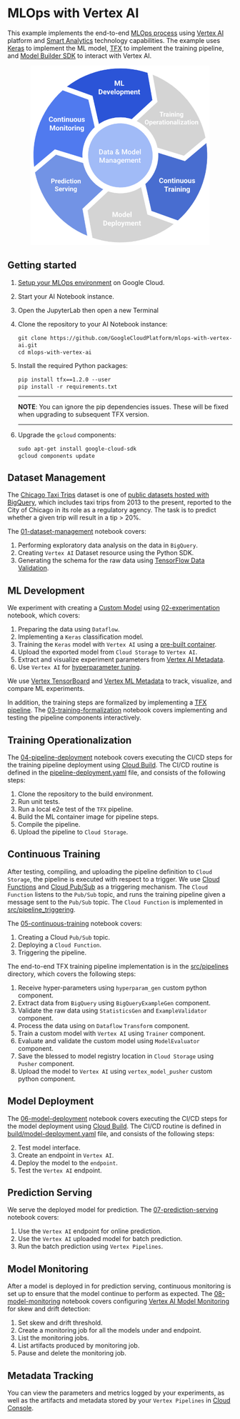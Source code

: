 # MLOps with Vertex AI

This example implements the end-to-end [MLOps process](https://services.google.com/fh/files/misc/practitioners_guide_to_mlops_whitepaper.pdf) using [Vertex AI](https://cloud.google.com/vertex-ai) platform and [Smart Analytics](https://cloud.google.com/solutions/smart-analytics) technology capabilities. The example uses [Keras](https://keras.io/) to implement the ML model, [TFX](https://www.tensorflow.org/tfx) to implement the training pipeline, and [Model Builder SDK](https://github.com/googleapis/python-aiplatform/tree/569d4cd03e888fde0171f7b0060695a14f99b072/google/cloud/aiplatform) to interact with Vertex AI.

<p align="center">
    <img src="mlops.png" alt="MLOps lifecycle" width="400"/>
</p>


## Getting started

1. [Setup your MLOps environment](provision) on Google Cloud.
2. Start your AI Notebook instance.
3. Open the JupyterLab then open a new Terminal
4. Clone the repository to your AI Notebook instance:
    ```
    git clone https://github.com/GoogleCloudPlatform/mlops-with-vertex-ai.git
    cd mlops-with-vertex-ai
    ```
5. Install the required Python packages:
    ```
    pip install tfx==1.2.0 --user
    pip install -r requirements.txt
    ```
    ---
    **NOTE**: You can ignore the pip dependencies issues. These will be fixed when upgrading to subsequent TFX version.
    
    ---
6. Upgrade the `gcloud` components:
    ```
   sudo apt-get install google-cloud-sdk
   gcloud components update
   ```

## Dataset Management

The [Chicago Taxi Trips](https://pantheon.corp.google.com/marketplace/details/city-of-chicago-public-data/chicago-taxi-trips) dataset is one of [public datasets hosted with BigQuery](https://cloud.google.com/bigquery/public-data/), which includes taxi trips from 2013 to the present, reported to the City of Chicago in its role as a regulatory agency. The task is to predict whether a given trip will result in a tip > 20%.

The [01-dataset-management](01-dataset-management.ipynb) notebook covers:

1. Performing exploratory data analysis on the data in `BigQuery`.
2. Creating `Vertex AI` Dataset resource using the Python SDK.
3. Generating the schema for the raw data using [TensorFlow Data Validation](https://www.tensorflow.org/tfx/guide/tfdv).


## ML Development

We experiment with creating a [Custom Model](https://cloud.google.com/ai-platform-unified/docs/training/create-model-custom-training) using [02-experimentation](02-experimentation.ipynb) notebook, which covers:

1. Preparing the data using `Dataflow`.
2. Implementing a `Keras` classification model.
3. Training the `Keras` model with `Vertex AI` using a [pre-built container](https://cloud.google.com/ai-platform-unified/docs/training/pre-built-containers).
4. Upload the exported model from `Cloud Storage` to `Vertex AI`.
5. Extract and visualize experiment parameters from [Vertex AI Metadata](https://cloud.google.com/vertex-ai/docs/ml-metadata/introduction).
6. Use `Vertex AI` for [hyperparameter tuning](https://cloud.google.com/vertex-ai/docs/training/hyperparameter-tuning-overview).

We use [Vertex TensorBoard](https://cloud.google.com/vertex-ai/docs/experiments/tensorboard-overview) 
and [Vertex ML Metadata](https://cloud.google.com/vertex-ai/docs/ml-metadata/introduction) to  track, visualize, and compare ML experiments.

In addition, the training steps are formalized by implementing a [TFX pipeline](https://www.tensorflow.org/tfx).
The [03-training-formalization](03-training-formalization.ipynb) notebook covers implementing and testing the pipeline components interactively.

## Training Operationalization

The [04-pipeline-deployment](04-pipeline-deployment.ipynb) notebook covers executing the CI/CD steps for the training pipeline deployment using [Cloud Build](https://cloud.google.com/build/docs/overview). The CI/CD routine is defined in the [pipeline-deployment.yaml](build/pipeline-deployment.yaml) file, and consists of the following steps:

1. Clone the repository to the build environment.
2. Run unit tests.
3. Run a local e2e test of the `TFX` pipeline.
4. Build the ML container image for pipeline steps.
5. Compile the pipeline.
6. Upload the pipeline to `Cloud Storage`.

## Continuous Training

After testing, compiling, and uploading the pipeline definition to `Cloud Storage`, the pipeline is executed with respect to a trigger. 
We use [Cloud Functions](https://cloud.google.com/functions) and [Cloud Pub/Sub](https://cloud.google.com/pubsub) as a triggering mechanism.
The `Cloud Function` listens to the `Pub/Sub` topic, and runs the training pipeline given a message sent to the `Pub/Sub` topic.
The `Cloud Function` is implemented in [src/pipeline_triggering](src/pipeline_triggering). 

The [05-continuous-training](05-continuous-training.ipynb) notebook covers:

1. Creating a Cloud `Pub/Sub` topic.
2. Deploying a `Cloud Function`.
3. Triggering the pipeline.

The end-to-end TFX training pipeline implementation is in the [src/pipelines](src/tfx_pipelines) directory, which covers the following steps:

1. Receive hyper-parameters using `hyperparam_gen` custom python component.
2. Extract data from `BigQuery` using `BigQueryExampleGen` component.
3. Validate the raw data using `StatisticsGen` and `ExampleValidator` component.
4. Process the data using on `Dataflow` `Transform` component.
5. Train a custom model with `Vertex AI` using `Trainer` component.
6. Evaluate and validate the custom model using `ModelEvaluator` component.
7. Save the blessed to model registry location in `Cloud Storage` using `Pusher` component.
8. Upload the model to `Vertex AI` using `vertex_model_pusher` custom python component.


## Model Deployment

The [06-model-deployment](06-model-deployment.ipynb) notebook covers executing the CI/CD steps for the model deployment using [Cloud Build](https://cloud.google.com/build/docs/overview). The CI/CD routine is defined in [build/model-deployment.yaml](build/model-deployment.yaml)
file, and consists of the following steps:

2. Test model interface.
3. Create an endpoint in `Vertex AI`.
4. Deploy the model to the `endpoint`.
5. Test the `Vertex AI` endpoint.

## Prediction Serving

We serve the deployed model for prediction. 
The [07-prediction-serving](07-prediction-serving.ipynb) notebook covers:

1. Use the `Vertex AI` endpoint for online prediction.
2. Use the `Vertex AI` uploaded model for batch prediction.
3. Run the batch prediction using `Vertex Pipelines`.

## Model Monitoring

After a model is deployed in for prediction serving, continuous monitoring is set up to ensure that the model continue to perform as expected.
The [08-model-monitoring](08-model-monitoring.ipynb) notebook covers configuring [Vertex AI Model Monitoring](https://cloud.google.com/vertex-ai/docs/model-monitoring/overview?hl=nn) for skew and drift detection:

1. Set skew and drift threshold.
2. Create a monitoring job for all the models under and endpoint.
3. List the monitoring jobs.
4. List artifacts produced by monitoring job.
5. Pause and delete the monitoring job.


## Metadata Tracking

You can view the parameters and metrics logged by your experiments, as well as the artifacts and metadata stored by 
your `Vertex Pipelines` in [Cloud Console](https://console.cloud.google.com/vertex-ai/metadata).






